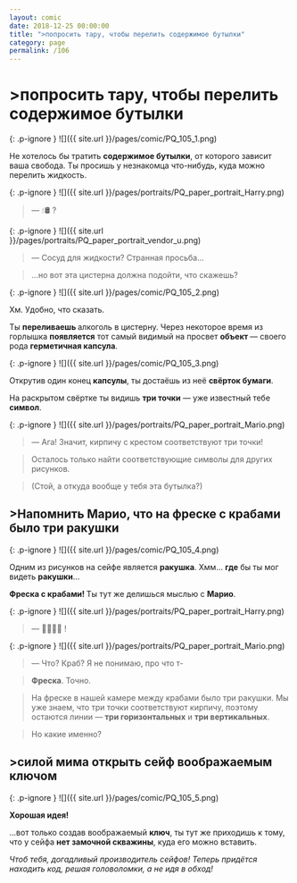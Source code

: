 ```yaml
---
layout: comic
date: 2018-12-25 00:00:00
title: ">попросить тару, чтобы перелить содержимое бутылки"
category: page
permalink: /106
---
```


# >попросить тару, чтобы перелить содержимое бутылки

{: .p-ignore }
![]({{ site.url }}/pages/comic/PQ_105_1.png)

Не хотелось бы тратить <strong>содержимое бутылки</strong>, от которого зависит ваша свобода. Ты просишь у незнакомца что-нибудь, куда можно перелить жидкость.

{: .p-ignore }
![]({{ site.url }}/pages/portraits/PQ_paper_portrait_Harry.png)

<blockquote>— 💧🛢️ ?</blockquote>

{: .p-ignore }
![]({{ site.url }}/pages/portraits/PQ_paper_portrait_vendor_u.png)

<blockquote>— Сосуд для жидкости? Странная просьба…</blockquote>

<blockquote>…но вот эта цистерна должна подойти, что скажешь?</blockquote>

{: .p-ignore }
![]({{ site.url }}/pages/comic/PQ_105_2.png)

Хм. Удобно, что сказать.

Ты <strong>переливаешь </strong>алкоголь в цистерну. Через некоторое время из горлышка <strong>появляется</strong> тот самый видимый на просвет <strong>объект </strong>— своего рода <strong>герметичная капсула</strong>.

{: .p-ignore }
![]({{ site.url }}/pages/comic/PQ_105_3.png)

Открутив один конец <strong>капсулы</strong>, ты достаёшь из неё <strong>свёрток бумаги</strong>.

На раскрытом свёртке ты видишь <strong>три точки</strong> — уже известный тебе <strong>символ</strong>.

{: .p-ignore }
![]({{ site.url }}/pages/portraits/PQ_paper_portrait_Mario.png)

<blockquote>— Ага! Значит, кирпичу с крестом соответствуют три точки!</blockquote>

<blockquote>Осталось только найти соответствующие символы для других рисунков.</blockquote>

<blockquote>(Стой, а откуда вообще у тебя эта бутылка?)</blockquote>

## >Напомнить Марио, что на фреске с крабами было три ракушки

{: .p-ignore }
![]({{ site.url }}/pages/comic/PQ_105_4.png)

Одним из рисунков на сейфе является <strong>ракушка</strong>. Хмм… <strong>где</strong> бы ты мог видеть <strong>ракушки</strong>…

<strong>Фреска с крабами! </strong>Ты тут же делишься мыслью с <strong>Марио</strong>.

{: .p-ignore }
![]({{ site.url }}/pages/portraits/PQ_paper_portrait_Harry.png)

<blockquote>— 🦀🐚🐚🐚 !</blockquote>

{: .p-ignore }
![]({{ site.url }}/pages/portraits/PQ_paper_portrait_Mario.png)

<blockquote>— Что? Краб? Я не понимаю, про что т-</blockquote>

<blockquote><strong>Фреска</strong>. Точно.</blockquote>

<blockquote>На фреске в нашей камере между крабами было три ракушки. Мы уже знаем, что три точки соответствуют кирпичу, поэтому остаются линии — <strong>три горизонтальных</strong> и <strong>три вертикальных</strong>.</blockquote>

<blockquote>Но какие именно?</blockquote>

## >силой мима открыть сейф воображаемым ключом

{: .p-ignore }
![]({{ site.url }}/pages/comic/PQ_105_5.png)

<strong>Хорошая идея!</strong>

…вот только создав воображаемый <strong>ключ</strong>, ты тут же приходишь к тому, что у сейфа <strong>нет замочной скважины</strong>, куда его можно вставить.

<em>Чтоб тебя, догадливый производитель сейфов! Теперь придётся находить код, решая головоломки, а не идя в обход!</em>
